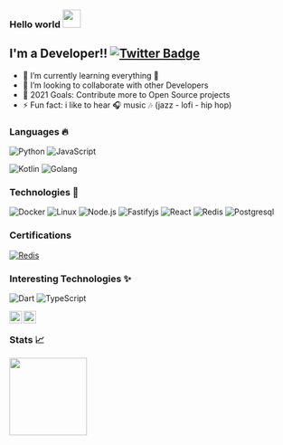 ### Hello world <img src="https://files.aashutosh.dev/hey.gif" width="32px">


## I'm a  Developer!! [![Twitter Badge](https://img.shields.io/badge/-@kenriortega-1ca0f1?style=flat-square&labelColor=1ca0f1&logo=twitter&logoColor=white&link=https://twitter.com/kenriortega)](https://twitter.com/kenriortega) 
<!-- [![Linkedin Badge](https://img.shields.io/badge/-aashutoshrathi-blue?style=flat-square&logo=Linkedin&logoColor=white&link=https://www.linkedin.com/in/aashutoshrathi/)](https://www.linkedin.com/in/aashutoshrathi/) -->


- 🌱 I’m currently learning everything 🤣
- 👯 I’m looking to collaborate with other Developers
- 🥅 2021 Goals: Contribute more to Open Source projects
- ⚡ Fun fact: i like to hear 🎧 music 🎶 (jazz - lofi - hip hop)

### Languages 🔥

![Python](https://img.shields.io/badge/-Python-000?&logo=Python)
![JavaScript](https://img.shields.io/badge/-JavaScript-000?&logo=JavaScript)

![Kotlin](https://img.shields.io/badge/-Kotlin-000?&logo=Kotlin)
![Golang](https://img.shields.io/badge/-Golang-000?&logo=Go)

### Technologies 💪

![Docker](https://img.shields.io/badge/-Docker-000?&logo=Docker)
![Linux](https://img.shields.io/badge/-Linux-000?&logo=Linux)
![Node.js](https://img.shields.io/badge/-Node.js-000?&logo=node.js)
![Fastifyjs](https://img.shields.io/badge/-Fastifyjs-000?&logo=Fastify)
![React](https://img.shields.io/badge/-React-000?&logo=React)
![Redis](https://img.shields.io/badge/-Redis-000?&logo=Redis)
![Postgresql](https://img.shields.io/badge/-Postgresql-000?&logo=postgresql)

### Certifications


[![Redis](https://img.shields.io/badge/-RU202-000?&logo=Redis)](https://university.redislabs.com/certificates/8d654d8854ba464f8f4991780adb0ef8)

### Interesting Technologies ✨

![Dart](https://img.shields.io/badge/-Flutter-000?&logo=flutter)
![TypeScript](https://img.shields.io/badge/-TypeScript-000?&logo=TypeScript)

<img align="left" alt="Apache Kafka" width="22px" src="https://upload.wikimedia.org/wikipedia/commons/0/05/Apache_kafka.svg" />
<img align="left" alt="Prometheus" width="22px" src="https://upload.wikimedia.org/wikipedia/commons/3/38/Prometheus_software_logo.svg" />
<br/>


### Stats 📈

<img height="137px" src="https://github-readme-stats.vercel.app/api?username=kenriortega" />
